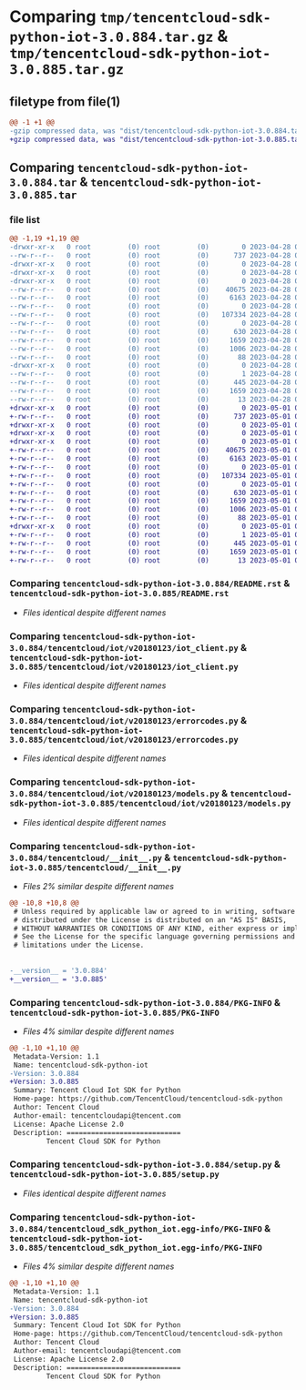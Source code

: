 # Comparing `tmp/tencentcloud-sdk-python-iot-3.0.884.tar.gz` & `tmp/tencentcloud-sdk-python-iot-3.0.885.tar.gz`

## filetype from file(1)

```diff
@@ -1 +1 @@
-gzip compressed data, was "dist/tencentcloud-sdk-python-iot-3.0.884.tar", last modified: Fri Apr 28 02:25:02 2023, max compression
+gzip compressed data, was "dist/tencentcloud-sdk-python-iot-3.0.885.tar", last modified: Mon May  1 00:42:28 2023, max compression
```

## Comparing `tencentcloud-sdk-python-iot-3.0.884.tar` & `tencentcloud-sdk-python-iot-3.0.885.tar`

### file list

```diff
@@ -1,19 +1,19 @@
-drwxr-xr-x   0 root         (0) root         (0)        0 2023-04-28 02:25:02.000000 tencentcloud-sdk-python-iot-3.0.884/
--rw-r--r--   0 root         (0) root         (0)      737 2023-04-28 02:25:02.000000 tencentcloud-sdk-python-iot-3.0.884/README.rst
-drwxr-xr-x   0 root         (0) root         (0)        0 2023-04-28 02:25:02.000000 tencentcloud-sdk-python-iot-3.0.884/tencentcloud/
-drwxr-xr-x   0 root         (0) root         (0)        0 2023-04-28 02:25:02.000000 tencentcloud-sdk-python-iot-3.0.884/tencentcloud/iot/
-drwxr-xr-x   0 root         (0) root         (0)        0 2023-04-28 02:25:02.000000 tencentcloud-sdk-python-iot-3.0.884/tencentcloud/iot/v20180123/
--rw-r--r--   0 root         (0) root         (0)    40675 2023-04-28 02:25:02.000000 tencentcloud-sdk-python-iot-3.0.884/tencentcloud/iot/v20180123/iot_client.py
--rw-r--r--   0 root         (0) root         (0)     6163 2023-04-28 02:25:02.000000 tencentcloud-sdk-python-iot-3.0.884/tencentcloud/iot/v20180123/errorcodes.py
--rw-r--r--   0 root         (0) root         (0)        0 2023-04-28 02:25:02.000000 tencentcloud-sdk-python-iot-3.0.884/tencentcloud/iot/v20180123/__init__.py
--rw-r--r--   0 root         (0) root         (0)   107334 2023-04-28 02:25:02.000000 tencentcloud-sdk-python-iot-3.0.884/tencentcloud/iot/v20180123/models.py
--rw-r--r--   0 root         (0) root         (0)        0 2023-04-28 02:25:02.000000 tencentcloud-sdk-python-iot-3.0.884/tencentcloud/iot/__init__.py
--rw-r--r--   0 root         (0) root         (0)      630 2023-04-28 02:25:02.000000 tencentcloud-sdk-python-iot-3.0.884/tencentcloud/__init__.py
--rw-r--r--   0 root         (0) root         (0)     1659 2023-04-28 02:25:02.000000 tencentcloud-sdk-python-iot-3.0.884/PKG-INFO
--rw-r--r--   0 root         (0) root         (0)     1006 2023-04-28 02:25:02.000000 tencentcloud-sdk-python-iot-3.0.884/setup.py
--rw-r--r--   0 root         (0) root         (0)       88 2023-04-28 02:25:02.000000 tencentcloud-sdk-python-iot-3.0.884/setup.cfg
-drwxr-xr-x   0 root         (0) root         (0)        0 2023-04-28 02:25:02.000000 tencentcloud-sdk-python-iot-3.0.884/tencentcloud_sdk_python_iot.egg-info/
--rw-r--r--   0 root         (0) root         (0)        1 2023-04-28 02:25:02.000000 tencentcloud-sdk-python-iot-3.0.884/tencentcloud_sdk_python_iot.egg-info/dependency_links.txt
--rw-r--r--   0 root         (0) root         (0)      445 2023-04-28 02:25:02.000000 tencentcloud-sdk-python-iot-3.0.884/tencentcloud_sdk_python_iot.egg-info/SOURCES.txt
--rw-r--r--   0 root         (0) root         (0)     1659 2023-04-28 02:25:02.000000 tencentcloud-sdk-python-iot-3.0.884/tencentcloud_sdk_python_iot.egg-info/PKG-INFO
--rw-r--r--   0 root         (0) root         (0)       13 2023-04-28 02:25:02.000000 tencentcloud-sdk-python-iot-3.0.884/tencentcloud_sdk_python_iot.egg-info/top_level.txt
+drwxr-xr-x   0 root         (0) root         (0)        0 2023-05-01 00:42:28.000000 tencentcloud-sdk-python-iot-3.0.885/
+-rw-r--r--   0 root         (0) root         (0)      737 2023-05-01 00:42:27.000000 tencentcloud-sdk-python-iot-3.0.885/README.rst
+drwxr-xr-x   0 root         (0) root         (0)        0 2023-05-01 00:42:28.000000 tencentcloud-sdk-python-iot-3.0.885/tencentcloud/
+drwxr-xr-x   0 root         (0) root         (0)        0 2023-05-01 00:42:28.000000 tencentcloud-sdk-python-iot-3.0.885/tencentcloud/iot/
+drwxr-xr-x   0 root         (0) root         (0)        0 2023-05-01 00:42:28.000000 tencentcloud-sdk-python-iot-3.0.885/tencentcloud/iot/v20180123/
+-rw-r--r--   0 root         (0) root         (0)    40675 2023-05-01 00:42:27.000000 tencentcloud-sdk-python-iot-3.0.885/tencentcloud/iot/v20180123/iot_client.py
+-rw-r--r--   0 root         (0) root         (0)     6163 2023-05-01 00:42:27.000000 tencentcloud-sdk-python-iot-3.0.885/tencentcloud/iot/v20180123/errorcodes.py
+-rw-r--r--   0 root         (0) root         (0)        0 2023-05-01 00:42:27.000000 tencentcloud-sdk-python-iot-3.0.885/tencentcloud/iot/v20180123/__init__.py
+-rw-r--r--   0 root         (0) root         (0)   107334 2023-05-01 00:42:27.000000 tencentcloud-sdk-python-iot-3.0.885/tencentcloud/iot/v20180123/models.py
+-rw-r--r--   0 root         (0) root         (0)        0 2023-05-01 00:42:27.000000 tencentcloud-sdk-python-iot-3.0.885/tencentcloud/iot/__init__.py
+-rw-r--r--   0 root         (0) root         (0)      630 2023-05-01 00:42:27.000000 tencentcloud-sdk-python-iot-3.0.885/tencentcloud/__init__.py
+-rw-r--r--   0 root         (0) root         (0)     1659 2023-05-01 00:42:28.000000 tencentcloud-sdk-python-iot-3.0.885/PKG-INFO
+-rw-r--r--   0 root         (0) root         (0)     1006 2023-05-01 00:42:27.000000 tencentcloud-sdk-python-iot-3.0.885/setup.py
+-rw-r--r--   0 root         (0) root         (0)       88 2023-05-01 00:42:28.000000 tencentcloud-sdk-python-iot-3.0.885/setup.cfg
+drwxr-xr-x   0 root         (0) root         (0)        0 2023-05-01 00:42:28.000000 tencentcloud-sdk-python-iot-3.0.885/tencentcloud_sdk_python_iot.egg-info/
+-rw-r--r--   0 root         (0) root         (0)        1 2023-05-01 00:42:28.000000 tencentcloud-sdk-python-iot-3.0.885/tencentcloud_sdk_python_iot.egg-info/dependency_links.txt
+-rw-r--r--   0 root         (0) root         (0)      445 2023-05-01 00:42:28.000000 tencentcloud-sdk-python-iot-3.0.885/tencentcloud_sdk_python_iot.egg-info/SOURCES.txt
+-rw-r--r--   0 root         (0) root         (0)     1659 2023-05-01 00:42:28.000000 tencentcloud-sdk-python-iot-3.0.885/tencentcloud_sdk_python_iot.egg-info/PKG-INFO
+-rw-r--r--   0 root         (0) root         (0)       13 2023-05-01 00:42:28.000000 tencentcloud-sdk-python-iot-3.0.885/tencentcloud_sdk_python_iot.egg-info/top_level.txt
```

### Comparing `tencentcloud-sdk-python-iot-3.0.884/README.rst` & `tencentcloud-sdk-python-iot-3.0.885/README.rst`

 * *Files identical despite different names*

### Comparing `tencentcloud-sdk-python-iot-3.0.884/tencentcloud/iot/v20180123/iot_client.py` & `tencentcloud-sdk-python-iot-3.0.885/tencentcloud/iot/v20180123/iot_client.py`

 * *Files identical despite different names*

### Comparing `tencentcloud-sdk-python-iot-3.0.884/tencentcloud/iot/v20180123/errorcodes.py` & `tencentcloud-sdk-python-iot-3.0.885/tencentcloud/iot/v20180123/errorcodes.py`

 * *Files identical despite different names*

### Comparing `tencentcloud-sdk-python-iot-3.0.884/tencentcloud/iot/v20180123/models.py` & `tencentcloud-sdk-python-iot-3.0.885/tencentcloud/iot/v20180123/models.py`

 * *Files identical despite different names*

### Comparing `tencentcloud-sdk-python-iot-3.0.884/tencentcloud/__init__.py` & `tencentcloud-sdk-python-iot-3.0.885/tencentcloud/__init__.py`

 * *Files 2% similar despite different names*

```diff
@@ -10,8 +10,8 @@
 # Unless required by applicable law or agreed to in writing, software
 # distributed under the License is distributed on an "AS IS" BASIS,
 # WITHOUT WARRANTIES OR CONDITIONS OF ANY KIND, either express or implied.
 # See the License for the specific language governing permissions and
 # limitations under the License.
 
 
-__version__ = '3.0.884'
+__version__ = '3.0.885'
```

### Comparing `tencentcloud-sdk-python-iot-3.0.884/PKG-INFO` & `tencentcloud-sdk-python-iot-3.0.885/PKG-INFO`

 * *Files 4% similar despite different names*

```diff
@@ -1,10 +1,10 @@
 Metadata-Version: 1.1
 Name: tencentcloud-sdk-python-iot
-Version: 3.0.884
+Version: 3.0.885
 Summary: Tencent Cloud Iot SDK for Python
 Home-page: https://github.com/TencentCloud/tencentcloud-sdk-python
 Author: Tencent Cloud
 Author-email: tencentcloudapi@tencent.com
 License: Apache License 2.0
 Description: ============================
         Tencent Cloud SDK for Python
```

### Comparing `tencentcloud-sdk-python-iot-3.0.884/setup.py` & `tencentcloud-sdk-python-iot-3.0.885/setup.py`

 * *Files identical despite different names*

### Comparing `tencentcloud-sdk-python-iot-3.0.884/tencentcloud_sdk_python_iot.egg-info/PKG-INFO` & `tencentcloud-sdk-python-iot-3.0.885/tencentcloud_sdk_python_iot.egg-info/PKG-INFO`

 * *Files 4% similar despite different names*

```diff
@@ -1,10 +1,10 @@
 Metadata-Version: 1.1
 Name: tencentcloud-sdk-python-iot
-Version: 3.0.884
+Version: 3.0.885
 Summary: Tencent Cloud Iot SDK for Python
 Home-page: https://github.com/TencentCloud/tencentcloud-sdk-python
 Author: Tencent Cloud
 Author-email: tencentcloudapi@tencent.com
 License: Apache License 2.0
 Description: ============================
         Tencent Cloud SDK for Python
```

